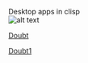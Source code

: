 Desktop apps in clisp     
![alt text](https://files.gitter.im/40ants/team/xRNn/image.png)

[Doubt](https://twitter.com/deulamco/status/97604636038533120)

[Doubt1](https://twitter.com/svetlyak40wt/status/1105335038445584385)

